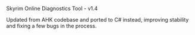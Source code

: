 Skyrim Online Diagnostics Tool  - v1.4

Updated from AHK codebase and ported to C# instead, improving stability and fixing a few bugs in the process.
